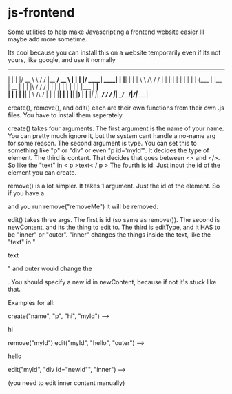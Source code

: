 # js-frontend
Some utilities to help make Javascripting a frontend website easier
Ill maybe add more sometime.

Its cool because you can install this on a website temporarily even if its not yours, like google, and use it normally

  _    _  ______          __    _______ ____      _    _  _____ ______ 
 | |  | |/ __ \ \        / /   |__   __/ __ \    | |  | |/ ____|  ____|
 | |__| | |  | \ \  /\  / /       | | | |  | |   | |  | | (___ | |__   
 |  __  | |  | |\ \/  \/ /        | | | |  | |   | |  | |\___ \|  __|  
 | |  | | |__| | \  /\  /         | | | |__| |   | |__| |____) | |____ 
 |_|  |_|\____/   \/  \/          |_|  \____/     \____/|_____/|______|
 
 create(), remove(), and edit() each are their own functions from their own .js files. You have to install them seperately.
 
 create() takes four arguments. The first argument is the name of your name. You can pretty much ignore it, but the system cant handle a no-name arg for some reason.
 The second argument is type. You can set this to something like "p" or "div" or even "p id='myId'". It decides the type of element.
 The third is content. That decides that goes between <> and </>. So like the "text" in < p >text< / p >
 The fourth is id. Just input the id of the element you can create.
 
 remove() is a lot simpler. It takes 1 argument. Just the id of the element. So if you have a <p id="removeMe"></p> and you run remove("removeMe") it will be removed.
 
 edit() takes three args. The first is id (so same as remove()).
 The second is newContent, and its the thing to edit to. The third is editType, and it HAS to be "inner" or "outer". "inner" changes the things inside the text, like the "text" in "<p>text</p>" and outer would change the <p>.
 You should specify a new id in newContent, because if not it's stuck like that.
 
 Examples for all:
 
 create("name", "p", "hi", "myId") --><p id="myId">hi</p>
 remove("myId")
 edit("myId", "hello", "outer") --><p id="myId">hello</p>
 edit("myId", "div id="newId"", "inner") --><div id="newId"></p> (you need to edit inner content manually)
